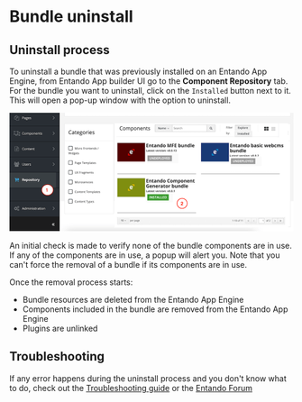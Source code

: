 # Bundle uninstall

## Uninstall process
To uninstall a bundle that was previously installed on an Entando App Engine, from Entando App builder UI go to 
the **Component Repository** tab. For the bundle you want to uninstall, click on the `Installed` button next to it. This will open a pop-up window with the option to uninstall.

![Uninstall flow](./img/uninstall-bundle.png)

An initial check is made to verify none of the bundle components are in use. 
If any of the components are in use, a popup will alert you. 
Note that you can't force the removal of a bundle if its components are in use.

Once the removal process starts:

- Bundle resources are deleted from the Entando App Engine
- Components included in the bundle are removed from the Entando App Engine
- Plugins are unlinked

## Troubleshooting
If any error happens during the uninstall process and you don't know what to do, 
check out the [Troubleshooting guide](./ecr-troubleshooting-guide.md) or the [Entando Forum](https://forum.entando.org)



